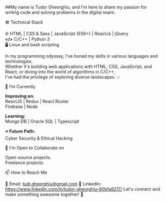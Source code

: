 ##My name is Tudor Gheorghiu, and I'm here to share my passion for writing code and solving problems in the digital realm.

🛠️ Technical Stack

🌐 HTML | CSS & Sass | JavaScript (ES6+) | ReactJs | jQuery <br>
**</>** C/C++ | Python 3 <br>
🖥️ Linux and bash scripting <br>

In my programming odyssey, I've honed my skills in various languages and technologies. <br>
Whether it's building web applications with HTML, CSS, JavaScript, and React, or diving into the world of algorithms in C/C++, <br>
I've had the privilege of exploring diverse landscapes. :-

🌱 I’m Currently 

**Improving on:** <br>
ReactJS | Redux | React Router <br>
Firebase | Node <br>

**Learning:** <br>
Mongo DB | Oracle SQL | Typescript <br>

**⭐ Future Path:** <br>
Cyber Security & Ethical Hacking <br>

🤝 I'm Open to Collaborate on <br>

Open-source projects. <br>
Freelance projects. <br>

📫 How to Reach Me <br>

📧 Email: tudi.gheorghiu@gmail.com 
💼 LinkedIn: https://www.linkedin.com/in/tudor-gheorghiu-80b1a6217/ 
Let's connect and make something awesome together! 🚀

<!--
**TudorG03/TudorG03** is a ✨ _special_ ✨ repository because its `README.md` (this file) appears on your GitHub profile.

Here are some ideas to get you started:

- 🔭 I’m currently working on ...
- 🌱 I’m currently learning ...
- 👯 I’m looking to collaborate on ...
- 🤔 I’m looking for help with ...
- 💬 Ask me about ...
- 📫 How to reach me: ...
- 😄 Pronouns: ...
- ⚡ Fun fact: ...
-->
